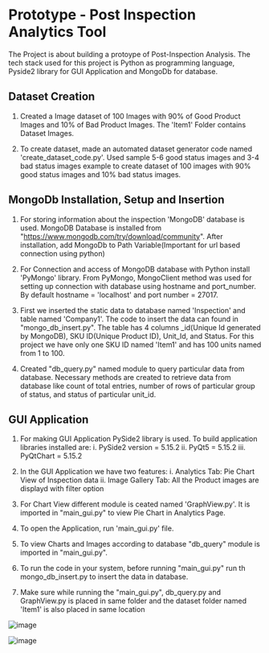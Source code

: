 # Prototype - Post Inspection Analytics Tool 

The Project is about building a protoype of Post-Inspection Analysis. The tech stack used for this project is Python as programming language, Pyside2 library for GUI Application and MongoDb for database.

## Dataset Creation
1. Created a Image dataset of 100 Images with 90% of Good Product Images and 10% of Bad Product Images. The 'Item1' Folder contains Dataset Images. 

2. To create dataset, made an automated dataset generator code named 'create_dataset_code.py'. Used sample 5-6 good status images and 3-4 bad status images example to create dataset of 100 images with 90% good status images and 10% bad status images.

## MongoDb Installation, Setup and Insertion

1. For storing information about the inspection 'MongoDB' database is used. MongoDB Database is installed from "https://www.mongodb.com/try/download/community". After installation, add MongoDb to Path Variable(Important for url based connection using python)

2. For Connection and access of MongoDB database with Python install 'PyMongo' library. From PyMongo, MongoClient method was used for setting up connection with database using hostname and port_number. By default hostname = 'localhost' and port number = 27017.

3. First we inserted the static data to database named 'Inspection' and table named 'Company1'. The code to insert the data can found in "mongo_db_insert.py". The table has 4 columns _id(Unique Id generated by MongoDB), SKU ID(Unique Product ID), Unit_Id, and Status. For this project we have only one SKU ID named 'Item1' and has 100 units named from 1 to 100.

4. Created "db_query.py" named module to query particular data from database. Necessary methods are created to retrieve data from database like count of total entries, number of rows of particular group of status, and status of particular unit_id.

## GUI Application
1. For making GUI Application PySide2 library is used. To build application libraries installed are:
     i. PySide2 version = 5.15.2
    ii. PyQt5 = 5.15.2
   iii. PyQtChart = 5.15.2

2. In the GUI Application we have two features:
    i. Analytics Tab: Pie Chart View of Inspection data 
   ii. Image Gallery Tab: All the Product images are displayd with filter option

3. For Chart View different module is ceated named 'GraphView.py'. It is imported in "main_gui.py" to view Pie Chart in Analytics Page.

4. To open the Application, run 'main_gui.py' file.

5. To view Charts and Images according to database "db_query" module is imported in "main_gui.py".
6. To run the code in your system, before running "main_gui.py" run th mongo_db_insert.py to insert the data in database.
7. Make sure while running the "main_gui.py", db_query.py and GraphView.py is placed in same folder and the dataset folder named 'Item1' is also placed in same location

![image](https://user-images.githubusercontent.com/31817696/209575350-bff1992b-d035-479f-b986-50e2133cb76b.png)

![image](https://user-images.githubusercontent.com/31817696/209574942-d5df025c-e8dd-4925-9eb7-dfbc0583b38d.png)
